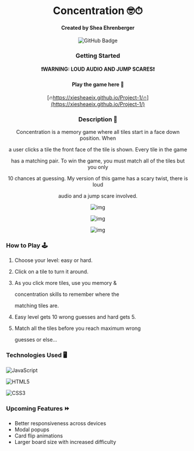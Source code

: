 
<div id="description" align="center">



# Concentration 🤓⏱



#### Created by Shea Ehrenberger

![GitHub Badge](https://img.shields.io/github/followers/xiesheaeix?style=social)



### Getting Started

**❗️WARNING: LOUD AUDIO AND JUMP SCARES❗️**





#### Play the game here 🔗

[🔥https://xiesheaeix.github.io/Project-1/🔥](https://xiesheaeix.github.io/Project-1/)

  

### Description 📝

  Concentration is a memory game where all tiles start in a face down position. When 

  a user clicks a tile the front face of the tile is shown. Every tile in the game

  has a matching pair. To win the game, you must match all of the tiles but you only

  10 chances at guessing. My version of this game has a scary twist, there is loud 

  audio and a jump scare involved.

  

![img](https://i.imgur.com/LRJo2Po.jpg)

![img](https://i.imgur.com/iCo9UZ5.jpg)

![img](https://i.imgur.com/FvsaKY5.jpg)

</div>



<div>



### How to Play 🕹

1. Choose your level: easy or hard.

2. Click on a tile to turn it around.

3. As you click more tiles, use you memory & 

   concentration skills to remember where the

   matching tiles are.

4. Easy level gets 10 wrong guesses and hard gets 5.

5. Match all the tiles before you reach maximum wrong

   guesses or else...

</div>



### Technologies Used 🖥

![JavaScript](https://img.shields.io/badge/javascript-%23323330.svg?style=for-the-badge&logo=javascript&logoColor=%23F7DF1E)

![HTML5](https://img.shields.io/badge/html5-%23E34F26.svg?style=for-the-badge&logo=html5&logoColor=white)

![CSS3](https://img.shields.io/badge/css3-%231572B6.svg?style=for-the-badge&logo=css3&logoColor=white)

      
### Upcoming Features ⏩
- Better responsiveness across devices
- Modal popups
- Card flip animations
- Larger board size with increased difficulty


  
